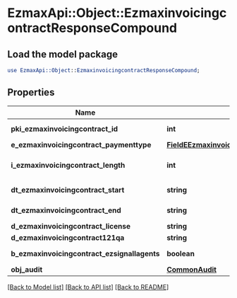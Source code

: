 # EzmaxApi::Object::EzmaxinvoicingcontractResponseCompound

## Load the model package
```perl
use EzmaxApi::Object::EzmaxinvoicingcontractResponseCompound;
```

## Properties
Name | Type | Description | Notes
------------ | ------------- | ------------- | -------------
**pki_ezmaxinvoicingcontract_id** | **int** | The unique ID of the Ezmaxinvoicingcontract | 
**e_ezmaxinvoicingcontract_paymenttype** | [**FieldEEzmaxinvoicingcontractPaymenttype**](FieldEEzmaxinvoicingcontractPaymenttype.md) |  | 
**i_ezmaxinvoicingcontract_length** | **int** | The length in years of the Ezmaxinvoicingcontract | 
**dt_ezmaxinvoicingcontract_start** | **string** | The start date of the Ezmaxinvoicingcontract | 
**dt_ezmaxinvoicingcontract_end** | **string** | The end date of the Ezmaxinvoicingcontract | 
**d_ezmaxinvoicingcontract_license** | **string** | The price of the license | 
**d_ezmaxinvoicingcontract121qa** | **string** | The price for 121QA | 
**b_ezmaxinvoicingcontract_ezsignallagents** | **boolean** | Whether eZsign is for all agents | 
**obj_audit** | [**CommonAudit**](CommonAudit.md) |  | 

[[Back to Model list]](../README.md#documentation-for-models) [[Back to API list]](../README.md#documentation-for-api-endpoints) [[Back to README]](../README.md)


